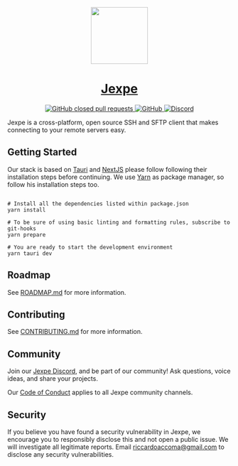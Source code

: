 <p align="center">
  <a href="https://jexpe.com">
    <picture>
      <source media="(prefers-color-scheme: dark)" srcset="https://github.com/jexpe-apps/jexpe/blob/dev/src-tauri/jexpe/icons/128x128@2x.png?raw=true">
      <img src="https://github.com/jexpe-apps/jexpe/blob/dev/src-tauri/jexpe/icons/128x128@2x.png?raw=true" height="128">
    </picture>
    <h1 align="center">Jexpe</h1>
  </a>
</p>

<p align="center">
  <a aria-label="GitHub closed pull requests" href="https://github.com/jexpe-apps/jexpe/pulls">
    <img alt="GitHub closed pull requests" src="https://img.shields.io/github/issues-pr-closed/jexpe-apps/jexpe?color=007ec6&logo=github&style=for-the-badge&labelColor=000000">
  </a>
  <a aria-label="License" href="https://github.com/jexpe-apps/jexpe/blob/dev/LICENSE">
    <img alt="GitHub" src="https://img.shields.io/github/license/jexpe-apps/jexpe?style=for-the-badge&labelColor=000000">
  </a>
  <a aria-label="Join the community on Discord" href="https://discord.com/invite/cfHmUnPDtM">
    <img alt="Discord" src="https://img.shields.io/discord/1056200236730699776?color=6A47C2&label=COMMUNITY&labelColor=000000&logo=discord&logoColor=FFF&style=for-the-badge">
  </a>
</p>

Jexpe is a cross-platform, open source SSH and SFTP client that makes connecting to your remote servers easy.

## Getting Started

Our stack is based on [Tauri](https://tauri.app/v1/guides/getting-started/prerequisites) and [NextJS](https://nextjs.org/docs/getting-started) please follow following their installation steps before continuing. We use [Yarn](https://yarnpkg.com/getting-started/install) as package manager, so follow his installation steps too.

```console

# Install all the dependencies listed within package.json
yarn install

# To be sure of using basic linting and formatting rules, subscribe to git-hooks
yarn prepare

# You are ready to start the development environment
yarn tauri dev
```

## Roadmap

See [ROADMAP.md](./.github/ROADMAP.md) for more information.

## Contributing

See [CONTRIBUTING.md](./.github/CONTRIBUTING.md) for more information.

## Community

Join our [Jexpe Discord](https://discord.com/invite/cfHmUnPDtM), and be part of our community! Ask questions, voice ideas, and share your projects.

Our [Code of Conduct](https://github.com/jexpe-apps/jexpe/blob/main/.github/CODE_OF_CONDUCT.md) applies to all Jexpe community channels.

## Security

If you believe you have found a security vulnerability in Jexpe, we encourage you to responsibly disclose this and not open a public issue. We will investigate all legitimate reports. Email [riccardoaccoma@gmail.com](mailto:riccardoaccoma@gmail.com) to disclose any security vulnerabilities.
